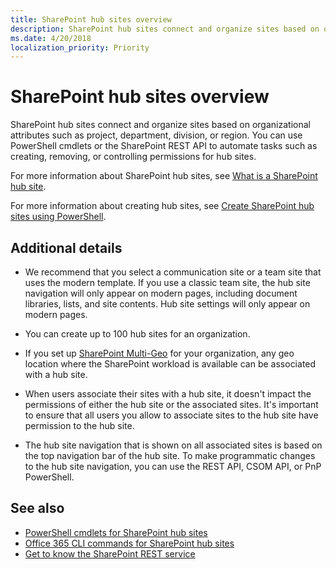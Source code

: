 ```yaml
---
title: SharePoint hub sites overview
description: SharePoint hub sites connect and organize sites based on organizational attributes such as project, department, division, or region.
ms.date: 4/20/2018
localization_priority: Priority
---
```


# SharePoint hub sites overview

SharePoint hub sites connect and organize sites based on organizational attributes such as project, department, division, or region. You can use PowerShell cmdlets or the SharePoint REST API to automate tasks such as creating, removing, or controlling permissions for hub sites.

For more information about SharePoint hub sites, see [What is a SharePoint hub site](https://go.microsoft.com/fwlink/?linkid=869149).

For more information about creating hub sites, see [Create SharePoint hub sites using PowerShell](create-hub-site-with-powershell.md).

## Additional details

- We recommend that you select a communication site or a team site that uses the modern template. If you use a classic team site, the hub site navigation will only appear on modern pages, including document libraries, lists, and site contents. Hub site settings will only appear on modern pages.

- You can create up to 100 hub sites for an organization.

- If you set up [SharePoint Multi-Geo](../../solution-guidance/multigeo-introduction.md) for your organization, any geo location where the SharePoint workload is available can be associated with a hub site.

- When users associate their sites with a hub site, it doesn't impact the permissions of either the hub site or the associated sites. It's important to ensure that all users you allow to associate sites to the hub site have permission to the hub site.

- The hub site navigation that is shown on all associated sites is based on the top navigation bar of the hub site. To make programmatic changes to the hub site navigation, you can use the REST API, CSOM API, or PnP PowerShell.


## See also

- [PowerShell cmdlets for SharePoint hub sites](hub-site-powershell.md)
- [Office 365 CLI commands for SharePoint hub sites](hub-site-o365cli.md)
- [Get to know the SharePoint REST service](../../sp-add-ins/get-to-know-the-sharepoint-rest-service.md)
